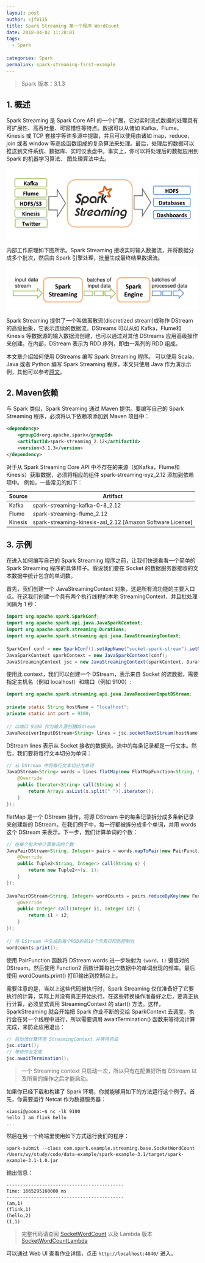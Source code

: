 ```yaml
---
layout: post
author: sjf0115
title: Spark Streaming 第一个程序 WordCount
date: 2018-04-02 11:28:01
tags:
  - Spark

categories: Spark
permalink: spark-streaming-first-example
---
```


> Spark 版本：3.1.3

## 1. 概述

Spark Streaming 是 Spark Core API 的一个扩展，它对实时流式数据的处理具有可扩展性、高吞吐量、可容错性等特点。数据可以从诸如 Kafka，Flume，Kinesis 或 TCP 套接字等许多源中提取，并且可以使用由诸如 map，reduce，join 或者 window 等高级函数组成的复杂算法来处理。最后，处理后的数据可以推送到文件系统、数据库、实时仪表盘中。事实上，你可以将处理后的数据应用到 Spark 的机器学习算法、 图处理算法中去。

![](https://github.com/sjf0115/ImageBucket/blob/main/Spark/spark-streaming-first-example-1.png?raw=true)

内部工作原理如下图所示。Spark Streaming 接收实时输入数据流，并将数据分成多个批次，然后由 Spark 引擎处理，批量生成最终结果数据流。

![](https://github.com/sjf0115/ImageBucket/blob/main/Spark/spark-streaming-first-example-2.png?raw=true)

Spark Streaming 提供了一个叫做离散流(discretized stream)或称作 DStream 的高级抽象，它表示连续的数据流。DStreams 可以从如 Kafka，Flume和 Kinesis 等数据源的输入数据流创建，也可以通过对其他 DStreams 应用高级操作来创建。在内部，DStream 表示为 RDD 序列，即由一系列的 RDD 组成。

本文章介绍如何使用 DStreams 编写 Spark Streaming 程序。 可以使用 Scala，Java 或者 Python 编写 Spark Streaming 程序，本文只使用 Java 作为演示示例，其他可以参考[原文](http://spark.apache.org/docs/3.1.3/streaming-programming-guide.html)。

## 2. Maven依赖

与 Spark 类似，Spark Streaming 通过 Maven 提供。要编写自己的 Spark Streaming 程序，必须将以下依赖项添加到 Maven 项目中：
```xml
<dependency>
    <groupId>org.apache.spark</groupId>
    <artifactId>spark-streaming_2.12</artifactId>
    <version>3.1.3</version>
</dependency>
```

对于从 Spark Streaming Core API 中不存在的来源（如Kafka，Flume和Kinesis）获取数据，必须将相应的组件 spark-streaming-xyz_2.12 添加到依赖项中。 例如，一些常见的如下：

Source | Artifact
--- | ---
Kafka|spark-streaming-kafka-0-8_2.12
Flume|spark-streaming-flume_2.12
Kinesis|spark-streaming-kinesis-asl_2.12 [Amazon Software License]

## 3. 示例

在进入如何编写自己的 Spark Streaming 程序之前，让我们快速看看一个简单的 Spark Streaming 程序的具体样子。假设我们要在 Socket 的数据服务器接收的文本数据中统计包含的单词数。

首先，我们创建一个 JavaStreamingContext 对象，这是所有流功能的主要入口点。在这我们创建一个具有两个执行线程的本地 StreamingContext，并且批处理间隔为 1 秒：
```java
import org.apache.spark.SparkConf;
import org.apache.spark.api.java.JavaSparkContext;
import org.apache.spark.streaming.Durations;
import org.apache.spark.streaming.api.java.JavaStreamingContext;

SparkConf conf = new SparkConf().setAppName("socket-spark-stream").setMaster("local[2]");
JavaSparkContext sparkContext = new JavaSparkContext(conf);
JavaStreamingContext jsc = new JavaStreamingContext(sparkContext, Durations.seconds(1));
```

使用此 context，我们可以创建一个 DStream，表示来自 Socket 的流数据，需要指定主机名（例如 localhost）和端口（例如 9100）:
```java
import org.apache.spark.streaming.api.java.JavaReceiverInputDStream;

private static String hostName = "localhost";
private static int port = 9100;

// 以端口 9100 作为输入源创建DStream
JavaReceiverInputDStream<String> lines = jsc.socketTextStream(hostName, port);
```

DStream lines 表示从 Socket 接收的数据流。流中的每条记录都是一行文本。然后，我们要将每行文本切分为单词：
```java
// 从 DStream 中将每行文本切分为单词
JavaDStream<String> words = lines.flatMap(new FlatMapFunction<String, String>() {
    @Override
    public Iterator<String> call(String x) {
        return Arrays.asList(x.split(" ")).iterator();
    }
});
```
flatMap 是一个 DStream 操作，将源 DStream 中的每条记录拆分成多条新记录来创建新的 DStream。在我们例子中，每一行都被拆分成多个单词，并用 words 这个 DStream 来表示。下一步，我们计算单词的个数：
```java
// 在每个批次中计算单词的个数
JavaPairDStream<String, Integer> pairs = words.mapToPair(new PairFunction<String, String, Integer>() {
    @Override
    public Tuple2<String, Integer> call(String s) {
        return new Tuple2<>(s, 1);
    }
});

JavaPairDStream<String, Integer> wordCounts = pairs.reduceByKey(new Function2<Integer, Integer, Integer>() {
    @Override
    public Integer call(Integer i1, Integer i2) {
        return i1 + i2;
    }
});

// 将 DStream 中生成的每个RDD的前10个元素打印到控制台
wordCounts.print();
```
使用 PairFunction 函数将 DStream words 进一步映射为 `(word，1)` 键值对的 DStream。然后使用 Function2 函数计算每批次数据中的单词出现的频率。最后使用 wordCounts.print() 打印输出到控制台上。

需要注意的是，当以上这些代码被执行时，Spark Streaming 仅仅准备好了它要执行的计算，实际上并没有真正开始执行。在这些转换操作准备好之后，要真正执行计算，必须显式调用 StreamingContext 的 start() 方法。这样，SparkStreaming 就会开始把 Spark 作业不断的交给 SparkContext 去调度。执行会在另一个线程中进行，所以需要调用 awaitTermination() 函数来等待流计算完成，来防止应用退出：
```java
// 启动流计算环境 StreamingContext 并等待完成
jsc.start();
// 等待作业完成
jsc.awaitTermination();
```
> 一个 Streaming context 只启动一次，所以只有在配置好所有 DStream 以及所需的操作之后才能启动。

如果你已经下载和构建了 Spark 环境，你就能够用如下的方法运行这个例子。首先，你需要运行 Netcat 作为数据服务器：
```
xiaosi@yoona:~$ nc -lk 9100
hello I am flink hello
...
```
然后在另一个终端里使用如下方式运行我们的程序：
```
spark-submit --class com.spark.example.streaming.base.SocketWordCount /Users/wy/study/code/data-example/spark-example-3.1/target/spark-example-3.1-1.0.jar
```
输出信息：
```
-------------------------------------------
Time: 1665295160000 ms
-------------------------------------------
(am,1)
(flink,1)
(hello,2)
(I,1)
```
> 完整代码请查阅 [SocketWordCount](https://github.com/sjf0115/data-example/blob/master/spark-example-3.1/src/main/java/com/spark/example/streaming/base/SocketWordCount.java) 以及 Lambda 版本 [SocketWordCountLambda](https://github.com/sjf0115/data-example/blob/master/spark-example-3.1/src/main/java/com/spark/example/streaming/base/SocketWordCountLambda.java)

可以通过 Web UI 查看作业详情，点击 `http://localhost:4040/` 进入。
